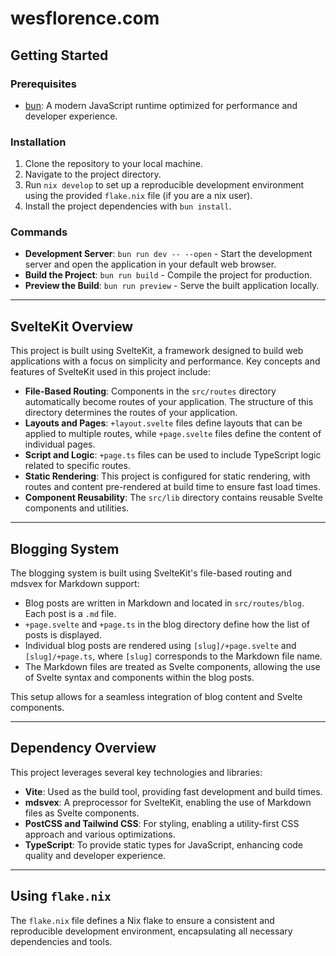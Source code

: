 # wesflorence.com

## Getting Started

### Prerequisites

- [bun](https://bun.sh/): A modern JavaScript runtime optimized for performance and developer experience.

### Installation

1. Clone the repository to your local machine.
2. Navigate to the project directory.
3. Run `nix develop` to set up a reproducible development environment using the provided `flake.nix` file (if you are a nix user).
4. Install the project dependencies with `bun install`.

### Commands

- **Development Server**: `bun run dev -- --open` - Start the development server and open the application in your default web browser.
- **Build the Project**: `bun run build` - Compile the project for production.
- **Preview the Build**: `bun run preview` - Serve the built application locally.

---

## SvelteKit Overview

This project is built using SvelteKit, a framework designed to build web applications with a focus on simplicity and performance. Key concepts and features of SvelteKit used in this project include:

- **File-Based Routing**: Components in the `src/routes` directory automatically become routes of your application. The structure of this directory determines the routes of your application.
- **Layouts and Pages**: `+layout.svelte` files define layouts that can be applied to multiple routes, while `+page.svelte` files define the content of individual pages.
- **Script and Logic**: `+page.ts` files can be used to include TypeScript logic related to specific routes.
- **Static Rendering**: This project is configured for static rendering, with routes and content pre-rendered at build time to ensure fast load times.
- **Component Reusability**: The `src/lib` directory contains reusable Svelte components and utilities.

---

## Blogging System

The blogging system is built using SvelteKit's file-based routing and mdsvex for Markdown support:

- Blog posts are written in Markdown and located in `src/routes/blog`. Each post is a `.md` file.
- `+page.svelte` and `+page.ts` in the blog directory define how the list of posts is displayed.
- Individual blog posts are rendered using `[slug]/+page.svelte` and `[slug]/+page.ts`, where `[slug]` corresponds to the Markdown file name.
- The Markdown files are treated as Svelte components, allowing the use of Svelte syntax and components within the blog posts.

This setup allows for a seamless integration of blog content and Svelte components.

---

## Dependency Overview

This project leverages several key technologies and libraries:

- **Vite**: Used as the build tool, providing fast development and build times.
- **mdsvex**: A preprocessor for SvelteKit, enabling the use of Markdown files as Svelte components.
- **PostCSS and Tailwind CSS**: For styling, enabling a utility-first CSS approach and various optimizations.
- **TypeScript**: To provide static types for JavaScript, enhancing code quality and developer experience.

---

## Using `flake.nix`

The `flake.nix` file defines a Nix flake to ensure a consistent and reproducible development environment, encapsulating all necessary dependencies and tools.


